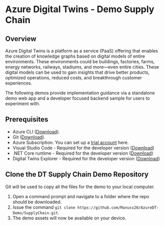 # Azure Digital Twins - Demo Supply Chain

## Overview
Azure Digital Twins is a platform as a service (PaaS) offering that enables the creation of knowledge graphs based on digital models of entire environments. These environments could be buildings, factories, farms, energy networks, railways, stadiums, and more—even entire cities. These digital models can be used to gain insights that drive better products, optimized operations, reduced costs, and breakthrough customer experiences. 

The following demos provide implementation guidance via a standalone demo web app and a developer focused backend sample for users to experiment with.

## Prerequisites
- Azure CLI ([Download](https://docs.microsoft.com/en-us/cli/azure/install-azure-cli)).
- Git ([Download](https://git-scm.com/download)).
- Azure Subscription. You can set up a [trial account](https://azure.microsoft.com/en-us/free/search/) here.
- Visual Studio Code - Required for the developer version ([Download](https://code.visualstudio.com/download))
- .NET Core runtime - Required for the developer version ([Download](https://dotnet.microsoft.com/download))
- Digital Twins Explorer - Required for the developer version ([Download](https://github.com/Azure-Samples/digital-twins-explorer))

## Clone the DT Supply Chain Demo Repository

Git will be used to copy all the files for the demo to your local computer.  

1. Open a command prompt and navigate to a folder where the repo should be downloaded.
2. Issue the command `git clone https://github.com/Manuss20/AzureDT-Demo/SupplyChain.git`.
3. The demo assets will now be available on your device. 


